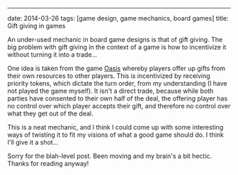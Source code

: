 ---
date: 2014-03-26
tags: [game design, game mechanics, board games]
title: Gift giving in games

An under-used mechanic in board game designs is that of gift giving.  The big problem with gift giving in the context of a game is how to incentivize it without turning it into a trade...

One idea is taken from the game [Oasis](http://boardgamegeek.com/boardgame/9027/oasis) whereby players offer up gifts from their own resources to other players.  This is incentivized by receiving priority tokens, which dictate the turn order, from my understanding (I have not played the game myself).  It isn't a direct trade, because while both parties have consented to their own half of the deal, the offering player has no control over which player accepts their gift, and therefore no control over what they get out of the deal.

This is a neat mechanic, and I think I could come up with some interesting ways of twisting it to fit my visions of what a good game should do.  I think I'll give it a shot...

Sorry for the blah-level post.  Been moving and my brain's a bit hectic.  Thanks for reading anyway!